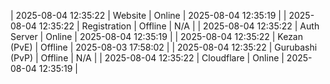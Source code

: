 | 2025-08-04 12:35:22 | Website | Online | 2025-08-04 12:35:19 |
| 2025-08-04 12:35:22 | Registration | Offline | N/A |
| 2025-08-04 12:35:22 | Auth Server | Online | 2025-08-04 12:35:19 |
| 2025-08-04 12:35:22 | Kezan (PvE) | Offline | 2025-08-03 17:58:02 |
| 2025-08-04 12:35:22 | Gurubashi (PvP) | Offline | N/A |
| 2025-08-04 12:35:22 | Cloudflare | Online | 2025-08-04 12:35:19 |
